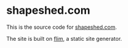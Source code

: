 # shapeshed.com 

This is the source code for [shapeshed.com](http://shapeshed.com).

The site is built on [flim](https://github.com/shapeshed/flim), a static site generator.

